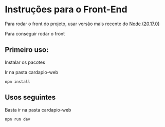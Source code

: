 # Instruções para o Front-End

Para rodar o front do projeto, usar versão mais recente do [Node (20.17.0)](https://nodejs.org/pt) 

Para conseguir rodar o front

## Primeiro uso: 
Instalar os pacotes

Ir na pasta cardapio-web
```
npm install
```

## Usos seguintes
Basta ir na pasta cardapio-web
```
npm run dev
```
